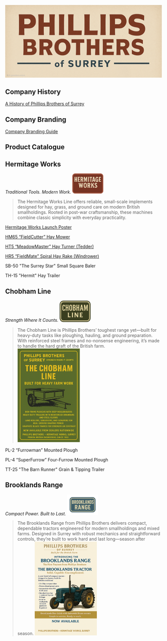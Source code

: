 ![Phillips Brothers of Surrey](Img/Phillips_Brothers_Title.png)

## Company History

[A History of Phillips Brothers of Surrey](History.md)

## Company Branding

[Company Branding Guide](/data/Branding.md)

## Product Catalogue

## Hermitage Works
*Traditional Tools. Modern Work.*
[<img src="HermitageWorks/Img/Logo-HermitageWorks.png" width="100" alt="Hermitage Works Logo" />](HermitageWorks/Img/Logo-HermitageWorks.png)
> The Hermitage Works Line offers reliable, small-scale implements designed for hay, grass, and ground care on modern British smallholdings.
> Rooted in post-war craftsmanship, these machines combine classic simplicity with everyday practicality.

[Hermitage Works Launch Poster](Hermitage/LaunchPoster-HermitageWorks.png)

[HM65 “FieldCutter” Hay Mower](Hermitage/HM65-FieldCutter-HayMower.md)

[HT5 “MeadowMaster” Hay Turner (Tedder)](Hermitage/HT5-MeadowMaster-HayTurner.md)

[HR5 “FieldMate” Spiral Hay Rake (Windrower)](Hermitage/HR5-FieldMate-SpiralHayRake.md)

SB-50 "The Surrey Star" Small Square Baler

TH-15 "Hermit" Hay Trailer

## Chobham Line 
*Strength Where It Counts.*
[<img src="ChobhamLine/Img/Logo-ChobhamLine.png" width="100" alt="Chobham Line Logo" />](ChobhamLine/Img/Logo-ChobhamLine.png)
> The Chobham Line is Phillips Brothers’ toughest range yet—built for heavy-duty tasks like ploughing, hauling, and ground preparation.
> With reinforced steel frames and no-nonsense engineering, it’s made to handle the hard graft of the British farm.
[<img src="ChobhamLine/Img/LaunchPoster-ChobhamLine.png" width="200" alt="Chobham Line Launch Poster" />](ChobhamLine/Img/LaunchPoster-ChobhamLine.png)

PL-2 “Furrowman” Mounted Plough

PL-4 “SuperFurrow” Four-Furrow Mounted Plough

TT-25 "The Barn Runner" Grain & Tipping Trailer

## Brooklands Range
*Compact Power. Built to Last.*
[<img src="BrooklandsRange/Img/Logo-BrooklandsRange.png" width="100" alt="Brooklands Range Logo" />](BrooklandsRange/Img/Logo-BrooklandsRange.png)
> The Brooklands Range from Phillips Brothers delivers compact, dependable tractors engineered for modern smallholdings and mixed farms.
> Designed in Surrey with robust mechanics and straightforward controls, they’re built to work hard and last long—season after season.
[<img src="BrooklandsRange/Img/LaunchPoster-BrooklandsRange.png" width="200" alt="Brooklands Range Launch Poster" />](BrooklandsRange/Img/LaunchPoster-BrooklandsRange.png)
